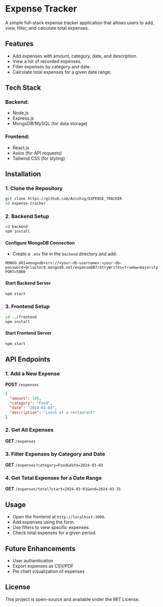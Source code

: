 # Expense Tracker

A simple full-stack expense tracker application that allows users to add, view, filter, and calculate total expenses.

## Features
- Add expenses with amount, category, date, and description.
- View a list of recorded expenses.
- Filter expenses by category and date.
- Calculate total expenses for a given date range.

## Tech Stack
### Backend:
- Node.js
- Express.js
- MongoDB/MySQL (for data storage)

### Frontend:
- React.js
- Axios (for API requests)
- Tailwind CSS (for styling)

## Installation

### 1. Clone the Repository
```sh
git clone https://github.com/Anishig/EXPENSE_TRACKER
cd expense-tracker
```

### 2. Backend Setup
```sh
cd backend
npm install
```

#### Configure MongoDB Connection
- Create a `.env` file in the `backend` directory and add:
```env
MONGO_URI=mongodb+srv://<your-db-username>:<your-db-password>@cluster0.mongodb.net/expenseDB?retryWrites=true&w=majority
PORT=5000
```

#### Start Backend Server
```sh
npm start
```

### 3. Frontend Setup
```sh
cd ../frontend
npm install
```

#### Start Frontend Server
```sh
npm start
```

## API Endpoints

### 1. Add a New Expense
**POST** `/expenses`
```json
{
  "amount": 100,
  "category": "Food",
  "date": "2024-03-03",
  "description": "Lunch at a restaurant"
}
```

### 2. Get All Expenses
**GET** `/expenses`

### 3. Filter Expenses by Category and Date
**GET** `/expenses?category=Food&date=2024-03-03`

### 4. Get Total Expenses for a Date Range
**GET** `/expenses/total?start=2024-03-01&end=2024-03-31`

## Usage
- Open the frontend at `http://localhost:3000`.
- Add expenses using the form.
- Use filters to view specific expenses.
- Check total expenses for a given period.

## Future Enhancements
- User authentication
- Export expenses as CSV/PDF
- Pie chart visualization of expenses

## License
This project is open-source and available under the MIT License.

